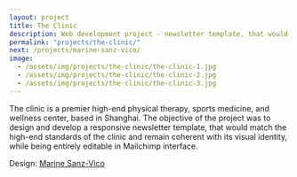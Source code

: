 ```yaml
---
layout: project
title: The Clinic
description: Web development project - newsletter template, that would remain coherent with visual identity, while being entirely editable in Mailchimp interface.  
permalink: "projects/the-clinic/"
next: /projects/marine-sanz-vico/
image:
  - /assets/img/projects/the-clinic/the-clinic-1.jpg
  - /assets/img/projects/the-clinic/the-clinic-2.jpg
  - /assets/img/projects/the-clinic/the-clinic-3.jpg
---
```


The clinic is a premier high-end physical therapy, sports medicine, and wellness center, based in Shanghai. The objective of the project was to design and develop a responsive newsletter template, that would match the high-end standards of the clinic and remain coherent with its visual identity, while being entirely  editable in Mailchimp interface.  

Design: [Marine Sanz-Vico](http://www.marinesanzvico.com)
